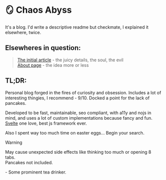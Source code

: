 # 🪞 Chaos Abyss

It's a blog. I'd write a descriptive readme but checkmate, I explained it elsewhere, twice.

## Elsewheres in question: <br>
> [The initial article](https://www.chaos-abyss.com/articles/projects/chaos-abyss) - the juicy details, the soul, the evil <br>
> [About page](https://www.chaos-abyss.com/about) - the idea more or less

## TL;DR:
Personal blog forged in the fires of curiosity and obsession. Includes a lot of interesting thingies, I recommend - 9/10. Docked a point for the lack of pancakes.

Developed to be fast, maintainable, seo compliant, with a11y and nojs in mind, and uses a lot of custom implementations because fancy and fun. [Svelte](https://github.com/sveltejs/svelte) one love, best js framework ever.

Also I spent way too much time on easter eggs... Begin your search.

> [!Warning]
> May cause unexpected side effects like thinking too much or opening 8 tabs.<br>
> Pancakes not included.

\- Some prominent tea drinker.
